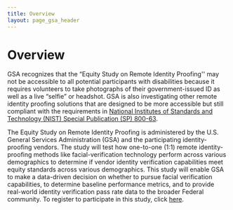 ```yaml
---
title: Overview
layout: page_gsa_header
---
```

# Overview
GSA recognizes that the “Equity Study on Remote Identity Proofing'' may not be accessible to all potential participants with disabilities because it requires volunteers to take photographs of their government-issued ID as well as a live “selfie” or headshot. GSA is also investigating other remote identity proofing solutions that are designed to be more accessible but still compliant with the requirements in <a href="https://pages.nist.gov/800-63-3/sp800-63-3.html" tareget="_blank">National Institutes of Standards and Technology (NIST) Special Publication (SP) 800-63</a>.

The Equity Study on Remote Identity Proofing is administered by the U.S. General Services Administration (GSA)
and the participating identity-proofing vendors. The study will test how one-to-one (1:1) remote
identity-proofing methods like facial-verification technology perform across various demographics to determine
if vendor identity verification capabilities meet equity standards across various demographics. This study will
enable GSA to make a data-driven decision on whether to pursue facial verification capabilities, to determine
baseline performance metrics, and to provide real-world identity verification pass rate data to the broader
Federal community. To register to participate in this study, click <a href="https://feedback.gsa.gov/jfe/form/SV_1XEHtWHnWUp2LoG" target="_blank">here</a>.